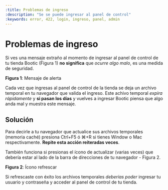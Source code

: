 ```yaml
---
:title: Problemas de ingreso
:description: "Se se puede ingresar al panel de control"
:keywords: error, 422, login, ingreso, panel, admin
---
```


# Problemas de ingreso 

Si ves una mensaje extraño al momento de ingresar al panel de control de tu tienda Bootic (Figura 1) **no
significa** que _ocurre algo malo_, es una medida de seguridad.

<div class="captura">
  <div class="c-contenido">
       <img alt="" src="/img/admin/error_422.png" />
  </div>
  <div class="c-pie"><strong>Figura 1</strong>: Mensaje de alerta</div>
</div>

Cada vez que ingresas al panel de control de la tienda se deja un archivo temporal en tu navegador que valida
el ingreso.  Este achivo temporal _expira rápidamente_ y **si pasan los días** y vuelves a ingresar Bootic
piensa que algo anda mal y muestra este mensaje.

## Solución

Para decirle a tu navegador que actualice sus archivos temporales (memoria caché) presiona Ctrl+F5 ó ⌘+R si tienes Window
o Mac respectivamente. **Repite esta acción reiteradas veces**.

También funciona si presionas el ícono de actualizar (varias veces) que debería estar al lado de la barra de
direcciones de tu navegador - Figura 2.

<div class="captura">
  <div class="c-contenido">
       <img alt="" src="/img/admin/boton_refrescar.png" />
  </div>
  <div class="c-pie"><strong>Figura 2</strong>: Ícono refrescar</div>
</div>

Si refrescaste con éxito los archivos temporales _deberías poder_ ingresar tu usuario y contraseña y acceder
al panel de control de tu tienda.
